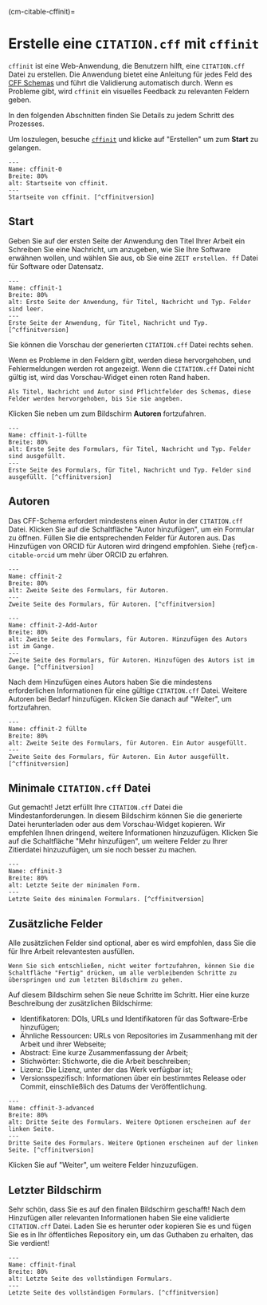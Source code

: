 (cm-citable-cffinit)=
# Erstelle eine `CITATION.cff` mit `cffinit`

`cffinit` ist eine Web-Anwendung, die Benutzern hilft, eine `CITATION.cff` Datei zu erstellen. Die Anwendung bietet eine Anleitung für jedes Feld des [CFF Schemas](https://github.com/citation-file-format/citation-file-format/blob/main/schema-guide.md) und führt die Validierung automatisch durch. Wenn es Probleme gibt, wird `cffinit` ein visuelles Feedback zu relevanten Feldern geben.

In den folgenden Abschnitten finden Sie Details zu jedem Schritt des Prozesses.

Um loszulegen, besuche [`cffinit`](https://citation-file-format.github.io/cff-initializer-javascript/) und klicke auf "Erstellen" um zum **Start** zu gelangen.

```{figure} ../../figures/gifs/cffinit-0.gif
---
Name: cffinit-0
Breite: 80%
alt: Startseite von cffinit.
---
Startseite von cffinit. [^cffinitversion]
```

## Start

Geben Sie auf der ersten Seite der Anwendung den Titel Ihrer Arbeit ein Schreiben Sie eine Nachricht, um anzugeben, wie Sie Ihre Software erwähnen wollen, und wählen Sie aus, ob Sie eine `ZEIT erstellen. ff` Datei für Software oder Datensatz.

```{figure} ../../figures/gifs/cffinit-1.gif
---
Name: cffinit-1
Breite: 80%
alt: Erste Seite der Anwendung, für Titel, Nachricht und Typ. Felder sind leer.
---
Erste Seite der Anwendung, für Titel, Nachricht und Typ. [^cffinitversion]
```

Sie können die Vorschau der generierten `CITATION.cff` Datei rechts sehen.

Wenn es Probleme in den Feldern gibt, werden diese hervorgehoben, und Fehlermeldungen werden rot angezeigt. Wenn die `CITATION.cff` Datei nicht gültig ist, wird das Vorschau-Widget einen roten Rand haben.

```{note}
Als Titel, Nachricht und Autor sind Pflichtfelder des Schemas, diese Felder werden hervorgehoben, bis Sie sie angeben.
```

Klicken Sie neben um zum Bildschirm **Autoren** fortzufahren.

```{figure} ../../figures/gifs/cffinit-1-filled.gif
---
Name: cffinit-1-füllte
Breite: 80%
alt: Erste Seite des Formulars, für Titel, Nachricht und Typ. Felder sind ausgefüllt.
---
Erste Seite des Formulars, für Titel, Nachricht und Typ. Felder sind ausgefüllt. [^cffinitversion]
```

## Autoren

Das CFF-Schema erfordert mindestens einen Autor in der `CITATION.cff` Datei. Klicken Sie auf die Schaltfläche "Autor hinzufügen", um ein Formular zu öffnen. Füllen Sie die entsprechenden Felder für Autoren aus. Das Hinzufügen von ORCID für Autoren wird dringend empfohlen. Siehe {ref}`cm-citable-orcid` um mehr über ORCID zu erfahren.

```{figure} ../../figures/gifs/cffinit-2.gif
---
Name: cffinit-2
Breite: 80%
alt: Zweite Seite des Formulars, für Autoren.
---
Zweite Seite des Formulars, für Autoren. [^cffinitversion]
```

```{figure} ../../figures/gifs/cffinit-2-add-author.gif
---
Name: cffinit-2-Add-Autor
Breite: 80%
alt: Zweite Seite des Formulars, für Autoren. Hinzufügen des Autors ist im Gange.
---
Zweite Seite des Formulars, für Autoren. Hinzufügen des Autors ist im Gange. [^cffinitversion]
```

Nach dem Hinzufügen eines Autors haben Sie die mindestens erforderlichen Informationen für eine gültige `CITATION.cff` Datei. Weitere Autoren bei Bedarf hinzufügen. Klicken Sie danach auf "Weiter", um fortzufahren.

```{figure} ../../figures/gifs/cffinit-2-filled.gif
---
Name: cffinit-2 füllte
Breite: 80%
alt: Zweite Seite des Formulars, für Autoren. Ein Autor ausgefüllt.
---
Zweite Seite des Formulars, für Autoren. Ein Autor ausgefüllt. [^cffinitversion]
```

## Minimale `CITATION.cff` Datei

Gut gemacht! Jetzt erfüllt Ihre `CITATION.cff` Datei die Mindestanforderungen. In diesem Bildschirm können Sie die generierte Datei herunterladen oder aus dem Vorschau-Widget kopieren. Wir empfehlen Ihnen dringend, weitere Informationen hinzuzufügen. Klicken Sie auf die Schaltfläche "Mehr hinzufügen", um weitere Felder zu Ihrer Zitierdatei hinzuzufügen, um sie noch besser zu machen.

```{figure} ../../figures/gifs/cffinit-3.gif
---
Name: cffinit-3
Breite: 80%
alt: Letzte Seite der minimalen Form.
---
Letzte Seite des minimalen Formulars. [^cffinitversion]
```

## Zusätzliche Felder

Alle zusätzlichen Felder sind optional, aber es wird empfohlen, dass Sie die für Ihre Arbeit relevantesten ausfüllen.

```{note}
Wenn Sie sich entschließen, nicht weiter fortzufahren, können Sie die Schaltfläche "Fertig" drücken, um alle verbleibenden Schritte zu überspringen und zum letzten Bildschirm zu gehen.
```

Auf diesem Bildschirm sehen Sie neue Schritte im Schritt. Hier eine kurze Beschreibung der zusätzlichen Bildschirme:
- Identifikatoren: DOIs, URLs und Identifikatoren für das Software-Erbe hinzufügen;
- Ähnliche Ressourcen: URLs von Repositories im Zusammenhang mit der Arbeit und ihrer Webseite;
- Abstract: Eine kurze Zusammenfassung der Arbeit;
- Stichwörter: Stichworte, die die Arbeit beschreiben;
- Lizenz: Die Lizenz, unter der das Werk verfügbar ist;
- Versionsspezifisch: Informationen über ein bestimmtes Release oder Commit, einschließlich des Datums der Veröffentlichung.

```{figure} ../../figures/gifs/cffinit-3-advanced.gif
---
Name: cffinit-3-advanced
Breite: 80%
alt: Dritte Seite des Formulars. Weitere Optionen erscheinen auf der linken Seite.
---
Dritte Seite des Formulars. Weitere Optionen erscheinen auf der linken Seite. [^cffinitversion]
```

Klicken Sie auf "Weiter", um weitere Felder hinzuzufügen.

## Letzter Bildschirm

Sehr schön, dass Sie es auf den finalen Bildschirm geschafft! Nach dem Hinzufügen aller relevanten Informationen haben Sie eine validierte `CITATION.cff` Datei. Laden Sie es herunter oder kopieren Sie es und fügen Sie es in Ihr öffentliches Repository ein, um das Guthaben zu erhalten, das Sie verdient!

```{figure} ../../figures/gifs/cffinit-final.gif
---
Name: cffinit-final
Breite: 80%
alt: Letzte Seite des vollständigen Formulars.
---
Letzte Seite des vollständigen Formulars. [^cffinitversion]
```
